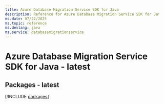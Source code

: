 ```yaml
---
title: Azure Database Migration Service SDK for Java
description: Reference for Azure Database Migration Service SDK for Java
ms.date: 07/22/2025
ms.topic: reference
ms.devlang: java
ms.service: databasemigrationservice
---
```

# Azure Database Migration Service SDK for Java - latest
## Packages - latest
[!INCLUDE [packages](database-migration-service-index.md)]